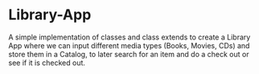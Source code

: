 # Library-App
A simple implementation of classes and class extends to create a Library App where we can input different media types (Books, Movies, CDs) and store them in a Catalog, to later search for an item and do a check out or see if it is checked out.
